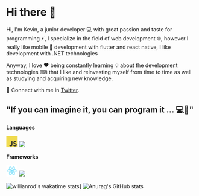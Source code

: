 # Hi there 👋

Hi, I'm Kevin, a junior developer 💻 with great passion and taste for programming ⚡, 
I specialize in the field of web development 🌐, however I really like mobile 📱 
development with flutter and react native, I like development with .NET technologies

Anyway, I love ❤ being constantly learning 💡 about the development technologies ⌨
that I like and reinvesting myself from time to time as well as studying and acquiring new knowledge.

🐣 Connect with me in [Twitter](https://twitter.com/gkevin_y).

## "If you can imagine it, you can program it ... 💻🌟"

**Languages**

<code><img height="30" src="https://raw.githubusercontent.com/github/explore/80688e429a7d4ef2fca1e82350fe8e3517d3494d/topics/javascript/javascript.png"/></code>
<code><img height="30" src="https://avatars.githubusercontent.com/u/6154722?s=200&v=4"/></code>


**Frameworks**

<code><img height="30" src="https://raw.githubusercontent.com/github/explore/80688e429a7d4ef2fca1e82350fe8e3517d3494d/topics/react-native/react-native.png"/></code>
<code><img height="30" src="https://avatars.githubusercontent.com/u/14101776?s=200&v=4"/></code>

![willianrod's wakatime stats](https://github-readme-stats.vercel.app/api/wakatime?username=kevinShogun&layout=compact)]
![Anurag's GitHub stats](https://github-readme-stats.vercel.app/api?username=kevinShogun&show_icons=true&theme=tokyonight)
<!--
**kevinShogun/kevinShogun** is a ✨ _special_ ✨ repository because its `README.md` (this file) appears on your GitHub profile.

Here are some ideas to get you started:

- 🔭 I’m currently working on ...
- 🌱 I’m currently learning ...
- 👯 I’m looking to collaborate on ...
- 🤔 I’m looking for help with ...
- 💬 Ask me about ...
- 📫 How to reach me: ...
- 😄 Pronouns: ...
- ⚡ Fun fact: ...
-->

